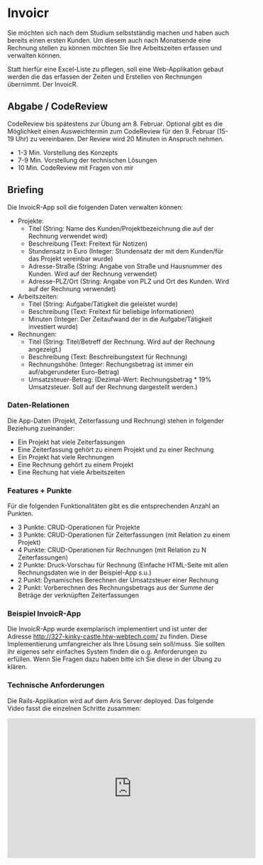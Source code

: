 # Invoicr

Sie möchten sich nach dem Studium selbstständig machen und haben auch bereits einen ersten Kunden.
Um diesem auch nach Monatsende eine Rechnung stellen zu können möchten Sie Ihre Arbeitszeiten
erfassen und verwalten können.

Statt hierfür eine Excel-Liste zu pflegen, soll eine Web-Applikation gebaut werden die das erfassen der Zeiten und
Erstellen von Rechnungen übernimmt. Der InvoicR.


## Abgabe / CodeReview

CodeReview bis spätestens zur Übung am 8. Februar. Optional gibt es die Möglichkeit einen Ausweichtermin zum CodeReview
für den 9. Februar (15-19 Uhr) zu vereinbaren. Der Review wird 20 Minuten in Anspruch nehmen.

* 1-3 Min. Vorstellung des Konzepts
* 7-9 Min. Vorstellung der technischen Lösungen
* 10 Min. CodeReview mit Fragen von mir


## Briefing

Die InvoicR-App soll die folgenden Daten verwalten können:

* Projekte:
  * Titel (String: Name des Kunden/Projektbezeichnung die auf der Rechnung verwendet wird)
  * Beschreibung (Text: Freitext für Notizen)
  * Stundensatz in Euro (Integer: Stundensatz der mit dem Kunden/für das Projekt vereinbar wurde)
  * Adresse-Straße (String: Angabe von Straße und Hausnummer des Kunden. Wird auf der Rechnung verwendet)
  * Adresse-PLZ/Ort (String: Angabe von PLZ und Ort des Kunden. Wird auf der Rechnung verwendet)
* Arbeitszeiten:
  * Titel (String: Aufgabe/Tätigkeit die geleistet wurde)
  * Beschreibung (Text: Freitext für beliebige Informationen)
  * Minuten (Integer: Der Zeitaufwand der in die Aufgabe/Tätigkeit investiert wurde)
* Rechnungen:
  * Titel (String: Titel/Betreff der Rechnung. Wird auf der Rechnung angezeigt.)
  * Beschreibung (Text: Beschreibungstext für Rechnung)
  * Rechnungshöhe: (Integer: Rechungsbetrag ist immer ein auf/abgerundeter Euro-Betrag)
  * Umsatzsteuer-Betrag: (Dezimal-Wert: Rechnungsbetrag * 19% Umsatzsteuer. Soll auf der Rechnung dargestellt werden.)


### Daten-Relationen

Die App-Daten (Projekt, Zeiterfassung und Rechnung) stehen in folgender Beziehung zueinander:

* Ein Projekt hat viele Zeiterfassungen
* Eine Zeiterfassung gehört zu einem Projekt und zu einer Rechnung
* Ein Projekt hat viele Rechnungen
* Eine Rechnung gehört zu einem Projekt
* Eine Rechung hat viele Arbeitszeiten


### Features + Punkte

Für die folgenden Funktionalitäten gibt es die entsprechenden Anzahl an Punkten.

* 3 Punkte: CRUD-Operationen für Projekte
* 3 Punkte: CRUD-Operationen für Zeiterfassungen (mit Relation zu einem Projekt)
* 4 Punkte: CRUD-Operationen für Rechnungen (mit Relation zu N Zeiterfassungen)
* 2 Punkte: Druck-Vorschau für Rechnung (Einfache HTML-Seite mit allen Rechnungsdaten wie in der Beispiel-App s.u.)
* 2 Punkt: Dynamisches Berechnen der Umsatzsteuer einer Rechnung
* 2 Punkt: Vorberechnen des Rechnungsbetrags aus der Summe der Beträge der verknüpften Zeiterfassungen


### Beispiel InvoicR-App

Die InvoicR-App wurde exemplarisch implementiert und ist unter der Adresse <http://327-kinky-castle.htw-webtech.com/>
zu finden. Diese Implementierung umfangreicher als Ihre Lösung sein soll/muss. Sie sollten ihr eigenes sehr einfaches
System finden die o.g. Anforderungen zu erfüllen. Wenn Sie Fragen dazu haben bitte ich Sie diese in der Übung
zu klären.


### Technische Anforderungen

Die Rails-Applikation wird auf dem Aris Server deployed. Das folgende Video fasst die einzelnen Schritte zusammen:

<iframe width="560" height="315" src="https://www.youtube-nocookie.com/embed/uMpOxGj8EGs?rel=0" frameborder="0" allowfullscreen></iframe>


